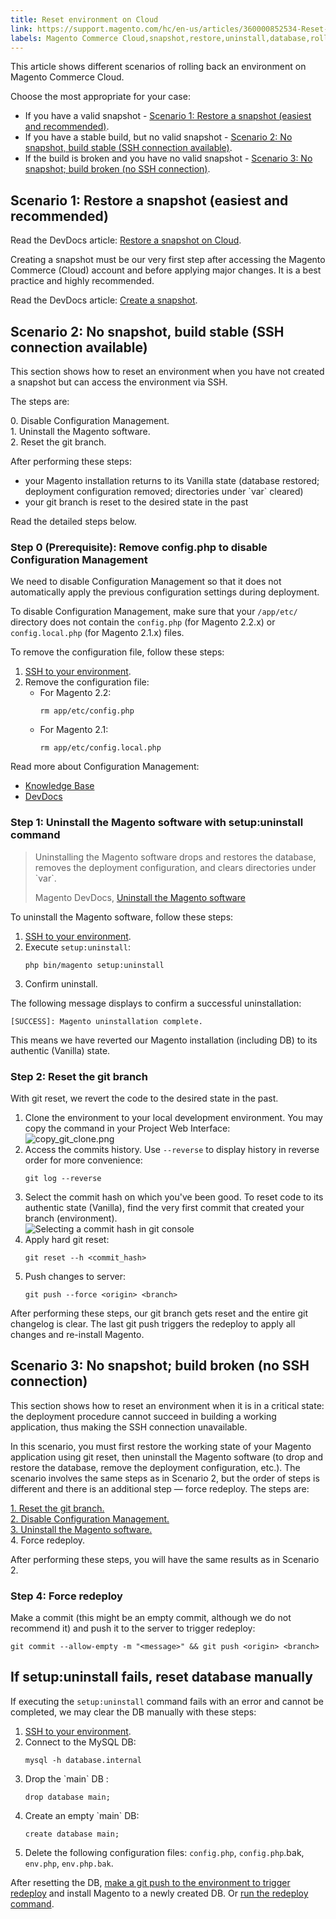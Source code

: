 ```yaml
---
title: Reset environment on Cloud
link: https://support.magento.com/hc/en-us/articles/360000852534-Reset-environment-on-Cloud
labels: Magento Commerce Cloud,snapshot,restore,uninstall,database,roll back,git,2.2.x,2.1.x,how to
---
```


<p>This article shows different scenarios of rolling back an environment on Magento Commerce Cloud.</p>
<p>Choose the most appropriate for your case:</p>
<ul>
<li>If you have a valid snapshot - <a href="#scen1">Scenario 1: Restore a snapshot (easiest and recommended)</a>.</li>
<li>If you have a stable build, but no valid snapshot - <a href="#scen2">Scenario 2: No snapshot, build stable (SSH connection available)</a>.</li>
<li>If the build is broken and you have no valid snapshot - <a href="#scen3">Scenario 3: No snapshot; build broken (no SSH connection)</a>.</li>
</ul>
<h2>Scenario 1: Restore a snapshot (easiest and recommended)</h2>
<p>Read the DevDocs article: <a href="http://devdocs.magento.com/guides/v2.2/cloud/project/project-webint-snap.html#restore-snapshot">Restore a snapshot on Cloud</a>.</p>
<p class="info">Creating a snapshot must be our very first step after accessing the Magento Commerce (Cloud) account and before applying major changes. It is a best practice and highly recommended.</p>
<p>Read the DevDocs article: <a href="http://devdocs.magento.com/guides/v2.2/cloud/project/project-webint-snap.html#create-snapshot">Create a snapshot</a>.</p>
<h2>Scenario 2: No snapshot, build stable (SSH connection available)</h2>
<p>This section shows how to reset an environment when you have not created a snapshot but can access the environment via SSH.</p>
<p>The steps are:</p>
<p>0. Disable Configuration Management.<br/> 1. Uninstall the Magento software.<br/> 2. Reset the git branch.</p>
<p>After performing these steps:</p>
<ul>
<li>your Magento installation returns to its Vanilla state (database restored; deployment configuration removed; directories under `var` cleared)</li>
<li>your git branch is reset to the desired state in the past</li>
</ul>
<p>Read the detailed steps below.</p>
<h3>Step 0 (Prerequisite): Remove config.php to disable Configuration Management</h3>
<p>We need to disable Configuration Management so that it does not automatically apply the previous configuration settings during deployment.</p>
<p>To disable Configuration Management, make sure that your <code>/app/etc/</code> directory does not contain the <code>config.php</code> (for Magento 2.2.x) or <code>config.local.php</code> (for Magento 2.1.x) files.</p>
<p>To remove the configuration file, follow these steps:</p>
<ol>
<li>
<a href="http://devdocs.magento.com/guides/v2.2/cloud/env/environments-ssh.html#ssh">SSH to your environment</a>.</li>
<li>Remove the configuration file:
<ul>
<li>For Magento 2.2:<br/>
<pre><code class="language-php">rm app/etc/config.php</code></pre>
</li>
<li>For Magento 2.1:<br/>
<pre><code class="language-php">rm app/etc/config.local.php</code></pre>
</li>
</ul>
</li>
</ol>
<p>Read more about Configuration Management:</p>
<ul>
<li><a href="https://support.magento.com/hc/en-us/articles/115003169574">Knowledge Base</a></li>
<li><a href="http://devdocs.magento.com/guides/v2.2/cloud/live/sens-data-over.html">DevDocs</a></li>
</ul>
<h3>Step 1: Uninstall the Magento software with setup:uninstall command</h3>
<blockquote>
<p>Uninstalling the Magento software drops and restores the database, removes the deployment configuration, and clears directories under `var`.</p>
<p>Magento DevDocs, <a href="http://devdocs.magento.com/guides/v2.2/install-gde/install/cli/install-cli-uninstall.html#instgde-install-uninstall">Uninstall the Magento software</a></p>
</blockquote>
<p>To uninstall the Magento software, follow these steps:</p>
<ol>
<li>
<a href="http://devdocs.magento.com/guides/v2.2/cloud/env/environments-ssh.html#ssh">SSH to your environment</a>.</li>
<li>Execute <code>setup:uninstall</code>:<br/>
<pre><code class="language-php">php bin/magento setup:uninstall</code></pre>
</li>
<li>Confirm uninstall.</li>
</ol>
<p>The following message displays to confirm a successful uninstallation:</p>
<pre><code class="language-php">[SUCCESS]: Magento uninstallation complete.</code></pre>
<p>This means we have reverted our Magento installation (including DB) to its authentic (Vanilla) state.</p>
<h3>Step 2: Reset the git branch</h3>
<p>With git reset, we revert the code to the desired state in the past.</p>
<ol>
<li>Clone the environment to your local development environment. You may copy the command in your Project Web Interface:<br/> <img alt="copy_git_clone.png" src="https://support.magento.com/hc/article_attachments/360000963074/copy_git_clone.png"/>
</li>
<li>Access the commits history. Use <code>--reverse</code> to display history in reverse order for more convenience:<br/>
<pre><code class="language-git">git log --reverse</code></pre>
</li>
<li>Select the commit hash on which you've been good. To reset code to its authentic state (Vanilla), find the very first commit that created your branch (environment).<br/> <img alt="Selecting a commit hash in git console" src="https://support.magento.com/hc/article_attachments/360000945733/select_commit_hash.png"/>
</li>
<li>Apply hard git reset:<br/>
<pre><code class="language-git">git reset --h &lt;commit_hash&gt;</code></pre>
</li>
<li>Push changes to server:<br/>
<pre><code class="language-git">git push --force &lt;origin&gt; &lt;branch&gt;</code></pre>
</li>
</ol>
<p>After performing these steps, our git branch gets reset and the entire git changelog is clear. The last git push triggers the redeploy to apply all changes and re-install Magento.</p>
<h2>Scenario 3: No snapshot; build broken (no SSH connection)</h2>
<p>This section shows how to reset an environment when it is in a critical state: the deployment procedure cannot succeed in building a working application, thus making the SSH connection unavailable.</p>
<p>In this scenario, you must first restore the working state of your Magento application using git reset, then uninstall the Magento software (to drop and restore the database, remove the deployment configuration, etc.). The scenario involves the same steps as in Scenario 2, but the order of steps is different and there is an additional step — force redeploy. The steps are:</p>
<p><a href="https://support.magento.com/hc/en-us/articles/360000852534#reset-git-branch">1. Reset the git branch.</a><br/> <a href="https://support.magento.com/hc/en-us/articles/360000852534#disable_config_management">2. Disable Configuration Management.</a><br/> <a href="https://support.magento.com/hc/en-us/articles/360000852534#setup-uninstall">3. Uninstall the Magento software.</a><br/> 4. Force redeploy.</p>
<p>After performing these steps, you will have the same results as in Scenario 2.</p>
<h3>Step 4: Force redeploy</h3>
<p>Make a commit (this might be an empty commit, although we do not recommend it) and push it to the server to trigger redeploy:</p>
<pre><code class="language-git">git commit --allow-empty -m "&lt;message&gt;" &amp;&amp; git push &lt;origin&gt; &lt;branch&gt;</code></pre>
<h2>If setup:uninstall fails, reset database manually</h2>
<p>If executing the <code>setup:uninstall</code> command fails with an error and cannot be completed, we may clear the DB manually with these steps:</p>
<ol>
<li>
<a href="http://devdocs.magento.com/guides/v2.2/cloud/env/environments-ssh.html#ssh">SSH to your environment</a>.</li>
<li>Connect to the MySQL DB:<br/>
<pre><code class="language-sql">mysql -h database.internal</code></pre>
</li>
<li>Drop the `main` DB :<br/>
<pre><code class="language-sql">drop database main;</code></pre>
</li>
<li>Create an empty `main` DB:<br/>
<pre><code class="language-sql">create database main;</code></pre>
</li>
<li>Delete the following configuration files: <code>config.php</code>, <code>config.php</code>.bak, <code>env.php</code>, <code>env.php.bak</code>.</li>
</ol>
<p>After resetting the DB, <a href="https://devdocs.magento.com/guides/v2.3/cloud/reference/cli-ref-topic.html#git-commands">make a git push to the environment to trigger redeploy</a> and install Magento to a newly created DB. Or <a href="https://devdocs.magento.com/guides/v2.3/cloud/reference/cli-ref-topic.html#environment-commands">run the redeploy command</a>.</p>